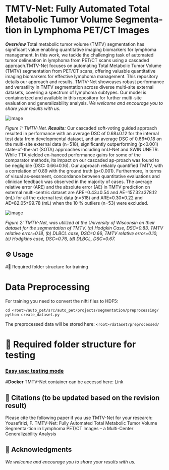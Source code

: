 # TMTV-Net: Fully Automated Total Metabolic Tumor Volume Segmenta-tion in Lymphoma PET/CT Images

***Overview***
Total metabolic tumor volume (TMTV) segmentation has significant value enabling quantitative imaging biomarkers for lymphoma management. In this work, we tackle the challenging task of automated tumor delineation in lymphoma from PET/CT scans using a cascaded approach.TMTV-Net focuses on automating Total Metabolic Tumor Volume (TMTV) segmentation from PET/CT scans, offering valuable quantitative imaging biomarkers for effective lymphoma management. This repository details our approach and results.
TMTV-Net showcases robust performance and versatility in TMTV segmentation across diverse multi-site external datasets, covering a spectrum of lymphoma subtypes. Our model is containerized and available in this repository for further multi-site evaluation and generalizability analysis. *We welcome and encourage you to share your results with us.*

![image](https://github.com/qurit-frizi/TMTV-Net/assets/84542058/ba5d838e-f2ac-4d6a-b029-511e1de2853e)

*Figure 1: TMTV-Net.*
***Results:***
Our cascaded soft-voting guided approach resulted in performance with an average DSC of 0.68±0.12 for the internal test data from developmental dataset, and an average DSC of 0.66±0.18 on the multi-site external data (n=518), significantly outperforming (p<0.001) state-of-the-art (SOTA) approaches including nnU-Net and SWIN UNETR. While TTA yielded en-hanced performance gains for some of the comparator methods, its impact on our cascaded ap-proach was found to be negligible (DSC: 0.66±0.16). Our approach reliably quantified TMTV, with a correlation of 0.89 with the ground truth (p<0.001). Furthermore, in terms of visual as-sessment, concordance between quantitative evaluations and clinician feedback was observed in the majority of cases. The average relative error (ARE) and the absolute error (AE) in TMTV prediction on external multi-centric dataset are ARE=0.43±0.54 and AE=157.32±378.12 (mL) for all the external test data (n=518) and ARE=0.30±0.22 and AE=82.05±99.78 (mL) when the 10 % outliers (n=53) were excluded. 

  ![image](https://github.com/qurit-frizi/TMTV-Net/assets/84542058/3b7a51f8-8b6c-4dc7-a3f4-711efc30995d)

*Figure 2: TMTV-Net, was utilized at the University of Wisconsin on their dataset for the segmentation of TMTV. (a) Hodgkin Case, DSC=0.83, TMTV relative error=0.18, (b) DLBCL case, DSC=0.66, TMTV relative error=0.10, (c) Hodgkins case, DSC=0.76, (d) DLBCL, DSC=0.67.*

## ⚙️  Usage <a name="installation"> </a>


#📁 Required folder structure for training
# Data Preprocessing

For training you need to convert the nifti files to HDF5:

    cd <root>/auto_pet/src/auto_pet/projects/segmentation/preprocessing/
    python create_dataset.py

The preprocessed data will be stored here: `<root>/dataset/preprocessed/`

# 📁 Required folder structure for testing



### [Easy use: testing mode](#virtual) <a name="easy-use-testing-mode"> </a> 
#**Docker**
TMTV-Net container can be accessd here: Link

## 📖 Citations (to be updated based on the revision result)
Please cite the following paper if you use TMTV-Net for your research:
Yousefirizi, F. TMTV-Net: Fully Automated Total Metabolic Tumor Volume Segmenta-tion in Lymphoma PET/CT Images – a Multi-Center Generalizability Analysis 

## 🙏 Acknowledgments
*We welcome and encourage you to share your results with us.*
